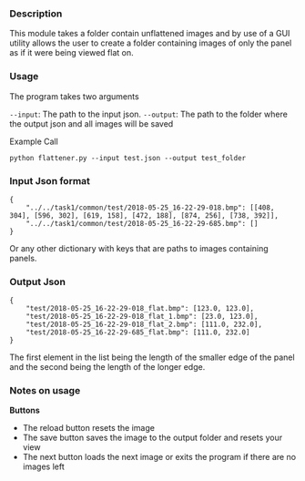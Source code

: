 ### Description

This module takes a folder contain unflattened images and by use of a GUI utility
allows the user to create a folder containing images of only the panel as if it
were being viewed flat on.

### Usage
The program takes two arguments

```--input```: The path to the input json.
```--output```: The path to the folder where the output json and all images will
be saved

Example Call

```python flattener.py --input test.json --output test_folder```


### Input Json format
```
{
    "../../task1/common/test/2018-05-25_16-22-29-018.bmp": [[408, 304], [596, 302], [619, 158], [472, 188], [874, 256], [738, 392]],
    "../../task1/common/test/2018-05-25_16-22-29-685.bmp": []
}
```

Or any other dictionary with keys that are paths to images containing panels.

### Output Json

```
{
    "test/2018-05-25_16-22-29-018_flat.bmp": [123.0, 123.0],
    "test/2018-05-25_16-22-29-018_flat_1.bmp": [23.0, 123.0],
    "test/2018-05-25_16-22-29-018_flat_2.bmp": [111.0, 232.0],
    "test/2018-05-25_16-22-29-685_flat.bmp": [111.0, 232.0]
}
```

The first element in the list being the length of the smaller edge of the panel
and the second being the length of the longer edge.


### Notes on usage

**Buttons**
- The reload button resets the image
- The save button saves the image to the output folder and resets your view
- The next button loads the next image or exits the program if there are no images left
